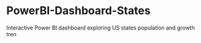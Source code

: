 # PowerBI-Dashboard-States
Interactive Power BI dashboard exploring US states population and growth tren
